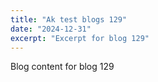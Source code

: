 ```yaml
---
title: "Ak test blogs 129"
date: "2024-12-31"
excerpt: "Excerpt for blog 129"
---
```


Blog content for blog 129
